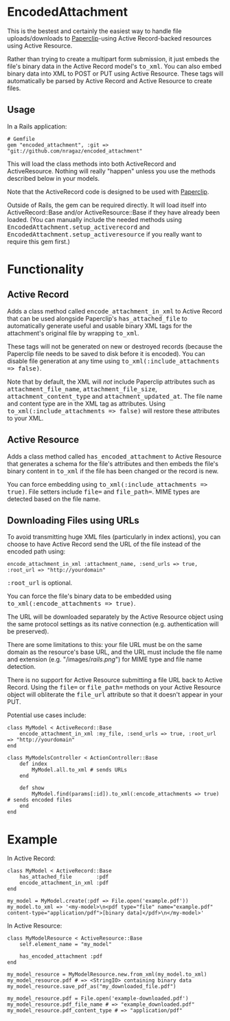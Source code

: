 EncodedAttachment
=================

This is the bestest and certainly the easiest way to handle file uploads/downloads to [Paperclip](http://github.com/thoughtbot/paperclip)-using Active Record-backed resources using Active Resource.

Rather than trying to create a multipart form submission, it just embeds the file's binary data in the Active Record model's <tt>to_xml</tt>. You can also embed binary data into XML to POST or PUT using Active Resource. These tags will automatically be parsed by Active Record and Active Resource to create files.


Usage
-----

In a Rails application:

    # Gemfile
    gem "encoded_attachment", :git => "git://github.com/nragaz/encoded_attachment"
    
This will load the class methods into both ActiveRecord and ActiveResource. Nothing will really "happen" unless you use the methods described below in your models.

Note that the ActiveRecord code is designed to be used with [Paperclip](http://github.com/thoughtbot/paperclip).

Outside of Rails, the gem can be required directly. It will load itself into ActiveRecord::Base and/or ActiveResource::Base if they have already been loaded. (You can manually include the needed methods using <tt>EncodedAttachment.setup_activerecord</tt> and <tt>EncodedAttachment.setup_activeresource</tt> if you really want to require this gem first.)


Functionality
=============

Active Record
-------------

Adds a class method called <tt>encode_attachment_in_xml</tt> to Active Record that can be used alongside Paperclip's <tt>has_attached_file</tt> to automatically generate useful and usable binary XML tags for the attachment's original file by wrapping <tt>to_xml</tt>.

These tags will not be generated on new or destroyed records (because the Paperclip file needs to be saved to disk before it is encoded). You can disable file generation at any time using <tt>to_xml(:include_attachments => false)</tt>.

Note that by default, the XML will *not* include Paperclip attributes such as <tt>attachment_file_name</tt>, <tt>attachment_file_size</tt>, <tt>attachment_content_type</tt> and <tt>attachment_updated_at</tt>. The file name and content type are in the XML tag as attributes. Using <tt>to_xml(:include_attachments => false)</tt> will restore these attributes to your XML.


Active Resource
---------------

Adds a class method called <tt>has_encoded_attachment</tt> to Active Resource that generates a schema for the file's attributes and then embeds the file's binary content in <tt>to_xml</tt> if the file has been changed or the record is new.

You can force embedding using <tt>to_xml(:include_attachments => true)</tt>. File setters include <tt>file=</tt> and <tt>file_path=</tt>. MIME types are detected based on the file name.


Downloading Files using URLs
----------------------------

To avoid transmitting huge XML files (particularly in index actions), you can choose to have Active Record send the URL of the file instead of the encoded path using:

    encode_attachment_in_xml :attachment_name, :send_urls => true, :root_url => "http://yourdomain"
    
<tt>:root_url</tt> is optional.

You can force the file's binary data to be embedded using <tt>to_xml(:encode_attachments => true)</tt>.

The URL will be downloaded separately by the Active Resource object using the same protocol settings as its native connection (e.g. authentication will be preserved).

There are some limitations to this: your file URL must be on the same domain as the resource's base URL, and the URL must include the file name and extension (e.g. "/images/*rails.png*") for MIME type and file name detection.

There is no support for Active Resource submitting a file URL back to Active Record. Using the <tt>file=</tt> or <tt>file_path=</tt> methods on your Active Resource object will obliterate the <tt>file_url</tt> attribute so that it doesn't appear in your PUT.

Potential use cases include:

    class MyModel < ActiveRecord::Base
        encode_attachment_in_xml :my_file, :send_urls => true, :root_url => "http://yourdomain"
    end
    
    class MyModelsController < ActionController::Base
        def index
            MyModel.all.to_xml # sends URLs
        end
    
        def show
            MyModel.find(params[:id]).to_xml(:encode_attachments => true) # sends encoded files
        end
    end


Example
=======

In Active Record:

    class MyModel < ActiveRecord::Base
        has_attached_file        :pdf
        encode_attachment_in_xml :pdf
    end

    my_model = MyModel.create(:pdf => File.open('example.pdf'))
    my_model.to_xml => '<my-model>\n<pdf type="file" name="example.pdf" content-type="application/pdf">[binary data]</pdf>\n</my-model>'


In Active Resource:

    class MyModelResource < ActiveResource::Base
        self.element_name = "my_model"

        has_encoded_attachment :pdf
    end

    my_model_resource = MyModelResource.new.from_xml(my_model.to_xml)
    my_model_resource.pdf # => <StringIO> containing binary data
    my_model_resource.save_pdf_as("my_downloaded_file.pdf")

    my_model_resource.pdf = File.open('example-downloaded.pdf')
    my_model_resource.pdf_file_name # => "example_downloaded.pdf"
    my_model_resource.pdf_content_type # => "application/pdf"
